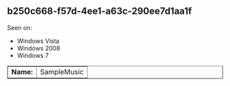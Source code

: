 ## b250c668-f57d-4ee1-a63c-290ee7d1aa1f

Seen on:
* Windows Vista
* Windows 2008
* Windows 7

<table border="1" class="docutils">
  <tbody>
    <tr>
      <td><b>Name:</b></td>
      <td>SampleMusic</td>
    </tr>
  </tbody>
</table>

